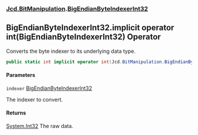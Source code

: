 ### [Jcd.BitManipulation](Jcd.BitManipulation.md 'Jcd.BitManipulation').[BigEndianByteIndexerInt32](Jcd.BitManipulation.BigEndianByteIndexerInt32.md 'Jcd.BitManipulation.BigEndianByteIndexerInt32')

## BigEndianByteIndexerInt32.implicit operator int(BigEndianByteIndexerInt32) Operator

Converts the byte indexer to its underlying data type.

```csharp
public static int implicit operator int(Jcd.BitManipulation.BigEndianByteIndexerInt32 indexer);
```

#### Parameters

<a name='Jcd.BitManipulation.BigEndianByteIndexerInt32.op_Implicitint(Jcd.BitManipulation.BigEndianByteIndexerInt32).indexer'></a>

`indexer` [BigEndianByteIndexerInt32](Jcd.BitManipulation.BigEndianByteIndexerInt32.md 'Jcd.BitManipulation.BigEndianByteIndexerInt32')

The indexer to convert.

#### Returns

[System.Int32](https://docs.microsoft.com/en-us/dotnet/api/System.Int32 'System.Int32')
The raw data.
